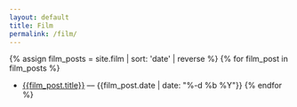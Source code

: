 ```yaml
---
layout: default
title: Film
permalink: /film/
---
```

{% assign film_posts = site.film | sort: 'date' | reverse %}
{% for film_post in film_posts %}
- [{{film_post.title}}]({{site.url}}{{film_post.url}}) –– {{film_post.date | date: "%-d %b %Y"}}
{% endfor %}
